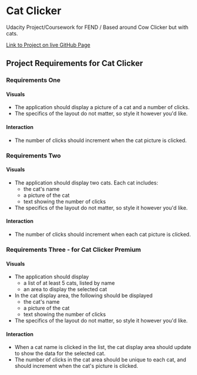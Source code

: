 # Cat Clicker

Udacity Project/Coursework for FEND / Based around Cow Clicker but with cats.

[Link to Project on live GitHub Page](https://foxystoat.github.io/cat-clicker/)

## Project Requirements for Cat Clicker

### Requirements One

#### Visuals

* The application should display a picture of a cat and a number of clicks.
* The specifics of the layout do not matter, so style it however you'd like.

#### Interaction

* The number of clicks should increment when the cat picture is clicked.

### Requirements Two

#### Visuals

* The application should display two cats. Each cat includes:
  - the cat's name
  - a picture of the cat
  - text showing the number of clicks
* The specifics of the layout do not matter, so style it however you'd like.

#### Interaction

* The number of clicks should increment when each cat picture is clicked.

### Requirements Three - for Cat Clicker Premium

#### Visuals

* The application should display
  - a list of at least 5 cats, listed by name
  - an area to display the selected cat
* In the cat display area, the following should be displayed
  - the cat's name
  - a picture of the cat
  - text showing the number of clicks
* The specifics of the layout do not matter, so style it however you'd like.

#### Interaction

* When a cat name is clicked in the list, the cat display area should update to show the data for the selected cat.
* The number of clicks in the cat area should be unique to each cat, and should increment when the cat's picture is clicked.

